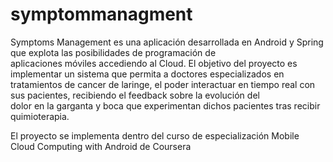 # symptommanagment
Symptoms Management es una aplicación desarrollada en Android y Spring que explota las posibilidades de programación de          
aplicaciones móviles accediendo al Cloud. El objetivo del proyecto es implementar un sistema que permita a doctores especializados en          
tratamientos de cancer de laringe, el poder interactuar en tiempo real con sus pacientes, recibiendo el feedback  sobre la evolución del          
dolor en la garganta y boca que experimentan dichos pacientes tras recibir quimioterapia.

El proyecto se implementa dentro del curso de especialización Mobile Cloud Computing with Android de Coursera
